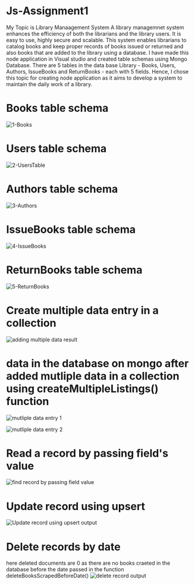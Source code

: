 # Js-Assignment1
My Topic is Library Manaagement System
A library managemnet system enhances the efficiency of both the librarians and the library users. 
It is easy to use, highly secure and scalable. This system enables librarians to catalog books 
and keep proper records of books issued or returned and also books that are added to the library using a database.
I have made this node application in Visual studio and created table schemas using Mongo Database. There are 5 tables in the data base Library - Books, Users, Authors, IssueBooks
and ReturnBooks - each with 5 fields.
Hence, I chose this topic for creating node application as it aims to develop a system to maintain the daily work of a library.
# Books table schema 
![1-Books](https://user-images.githubusercontent.com/78660994/170885647-d0bf75f7-2576-4651-9dca-5134b77f9f8a.PNG)

# Users table schema 
![2-UsersTable](https://user-images.githubusercontent.com/78660994/170885724-7afd0bd4-4eb3-4aaf-aba4-c0bf1fc51207.PNG)

# Authors table schema
![3-Authors](https://user-images.githubusercontent.com/78660994/170885761-40a3fe42-f7e6-4f40-af65-8368b989e84a.PNG)

# IssueBooks table schema 
![4-IssueBooks](https://user-images.githubusercontent.com/78660994/170885789-a568edb5-ffd9-4cb4-8d9c-3558987a8e5b.PNG)

# ReturnBooks table schema 
![5-ReturnBooks](https://user-images.githubusercontent.com/78660994/170885796-3f144e5a-94d2-43ad-9037-08298989569b.PNG)

# Create multiple data entry in a collection
![adding multiple data result](https://user-images.githubusercontent.com/78660994/171063199-16e1b9f7-8b36-4fcc-9ee2-6e8f058bdd3f.PNG)

# data in the database on mongo after added mutliple data in a collection using createMultipleListings() function
![mutliple data entry 1](https://user-images.githubusercontent.com/78660994/171063689-4a6b81a5-1b28-4ecc-ac5a-00d742044c20.PNG)

![mutliple data entry 2](https://user-images.githubusercontent.com/78660994/171063696-ae7dd5aa-df54-4c53-85be-7fae0eef0c4a.PNG)

# Read a record by passing field's value
![find record by passing field value](https://user-images.githubusercontent.com/78660994/171063236-9e579450-0ac6-4a37-90d7-bf3fe76a0891.PNG)

# Update record using upsert
![Update record using upsert output](https://user-images.githubusercontent.com/78660994/171063254-8a275a5c-8b74-45f9-8753-3076d4561c56.PNG)

# Delete records by date
here deleted documents are 0 as there are no books craeted in the database before the date passed in the function deleteBooksScrapedBeforeDate()
![delete record output](https://user-images.githubusercontent.com/78660994/171063285-6bae27cd-05e6-4dca-9900-123c531da6f2.PNG)
